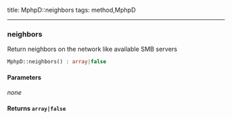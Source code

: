title: MphpD::neighbors
tags: method,MphpD

---

<div class="method">
<h3 class="method-name">neighbors</h3>
<p>Return neighbors on the network like available SMB servers</p>

```php
MphpD::neighbors() : array|false
```

#### Parameters

*none*


#### Returns `array|false`




</div>